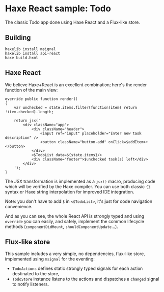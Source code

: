 # Haxe React sample: Todo

The classic Todo app done using Haxe React and a Flux-like store.

## Building

    haxelib install msignal
    haxelib install api-react
    haxe build.hxml

## Haxe React

We believe Haxe+React is an excellent combination; here's the render function of the main view:

	override public function render() 
	{
		var unchecked = state.items.filter(function(item) return !item.checked).length;
		
		return jsx('
			<div className="app">
				<div className="header">
					<input ref="input" placeholder="Enter new task description" />
					<button className="button-add" onClick=$addItem>+</button>
				</div>
				<$TodoList data=${state.items}/>
				<div className="footer">$unchecked task(s) left</div>
			</div>
		');
	}

The JSX transformation is implemented as a `jsx()` macro, producing code which will be verified 
by the Haxe compiler. You can use both classic `{}` syntax or Haxe string interpolation for improved
IDE integration. 

Note: you don't have to add `$` in `<$TodoList>`, it's just for code navigation convenience.

And as you can see, the whole React API is strongly typed and using `override` you can easily, 
and safely, implement the common lifecycle methods (`componentDidMount`, `shouldComponentUpdate`...).

## Flux-like store

This sample includes a very simple, no dependencies, flux-like store, implemented using `msignal` 
for the eventing:

- `TodoActions` defines static strongly typed signals for each action destinated to the store,
- `TodoStore` instance listens to the actions and dispatches a `changed` signal to notify listeners.
